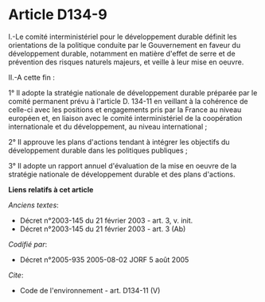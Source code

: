 # Article D134-9

I.-Le comité interministériel pour le développement durable définit les orientations de la politique conduite par le
Gouvernement en faveur du développement durable, notamment en matière d'effet de serre et de prévention des risques naturels
majeurs, et veille à leur mise en oeuvre. 

II.-A cette fin : 

1° Il adopte la stratégie nationale de développement durable préparée par le comité permanent prévu à l'article D. 134-11 en
veillant à la cohérence de celle-ci avec les positions et engagements pris par la France au niveau européen et, en liaison
avec le comité interministériel de la coopération internationale et du développement, au niveau international ; 

2° Il approuve les plans d'actions tendant à intégrer les objectifs du développement durable dans les politiques publiques ; 

3° Il adopte un rapport annuel d'évaluation de la mise en oeuvre de la stratégie nationale de développement durable et des
plans d'actions.

**Liens relatifs à cet article**

_Anciens textes_:

  - Décret n°2003-145 du 21 février 2003 - art. 3, v. init.
  - Décret n°2003-145 du 21 février 2003 - art. 3 (Ab)

_Codifié par_:

  - Décret n°2005-935 2005-08-02 JORF 5 août 2005

_Cite_:

  - Code de l'environnement - art. D134-11 (V)
